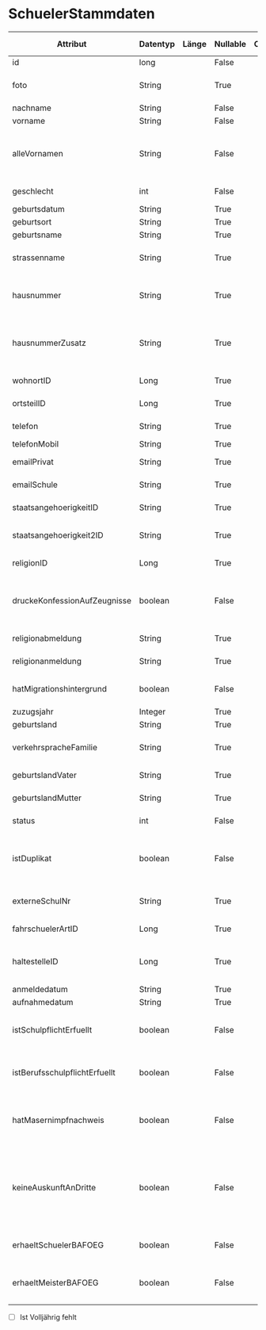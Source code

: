 # SchuelerStammdaten
| Attribut                      | Datentyp | Länge | Nullable | CoreType | ASD-Merkmal | Kommentar                                                                                                                         |
|-------------------------------|----------|-------|----------|----------|-------------|-----------------------------------------------------------------------------------------------------------------------------------|
| id                            | long     |       | False    |          | @ASD        | die ID                                                                                                                            |
| foto                          | String   |       | True     |          |             | ggf. das Foto des Schülers (jpg, Base64-kodiert)                                                                                  |
| nachname                      | String   |       | False    |          | @ASD        | der Nachname                                                                                                                      |
| vorname                       | String   |       | False    |          | @ASD        | der Vorname                                                                                                                       |
| alleVornamen                  | String   |       | False    |          |             | alle Vornamen, sofern es mehrere gibt, sonst erfolgt der Zugriff nur auf Vorname                                                  |
| geschlecht                    | int      |       | False    |          | @ASD        | die ID des Geschlechtes                                                                                                           |
| geburtsdatum                  | String   |       | True     |          | @ASD        | das Geburtsdatum                                                                                                                  |
| geburtsort                    | String   |       | True     |          | @ASD        | der Geburtsort                                                                                                                    |
| geburtsname                   | String   |       | True     |          | @ASD        | ggf. der Geburtsname                                                                                                              |
| strassenname                  | String   |       | True     |          |             | Ggf. der Straßenname im Wohnort des Schülers.                                                                                     |
| hausnummer                    | String   |       | True     |          |             | Ggf. die Hausnummer zur Straße im Wohnort des Schülers.                                                                           |
| hausnummerZusatz              | String   |       | True     |          |             | Ggf. der Hausnummerzusatz zur Straße im Wohnort des Schülers.                                                                     |
| wohnortID                     | Long     |       | True     |          | @ASD?       | ggf. die ID des Wohnortes                                                                                                         |
| ortsteilID                    | Long     |       | True     |          | @ASD?       | ggf. die ID des Ortsteils im Wohnort                                                                                              |
| telefon                       | String   |       | True     |          |             | ggf. die Telefonnummer                                                                                                            |
| telefonMobil                  | String   |       | True     |          |             | ggf. die Mobilnummer                                                                                                              |
| emailPrivat                   | String   |       | True     |          |             | ggf. die private Email-Adresse                                                                                                    |
| emailSchule                   | String   |       | True     |          |             | ggf. die schulische Email-Adresse                                                                                                 |
| staatsangehoerigkeitID        | String   |       | True     |          | @ASD        | die ID der Staatsangehörigkeit                                                                                                    |
| staatsangehoerigkeit2ID       | String   |       | True     |          | @ASD        | ggf. die ID einer zweiten Staatsangehörigkeit                                                                                     |
| religionID                    | Long     |       | True     |          | @ASD        | ggf. die ID der Religion                                                                                                          |
| druckeKonfessionAufZeugnisse  | boolean  |       | False    |          |             | gibt an, ob die Konfession des Schülers auf dem Zeugnis erscheinen soll oder nicht.                                               |
| religionabmeldung             | String   |       | True     |          | @ASD?       | das Datum der Religionsabmeldung                                                                                                  |
| religionanmeldung             | String   |       | True     |          |             | das Datum der Religionsanmeldung                                                                                                  |
| hatMigrationshintergrund      | boolean  |       | False    |          | @ASD?       | gibt an, ob ein Migrationshintergrund vorhanden ist                                                                               |
| zuzugsjahr                    | Integer  |       | True     |          | @ASD        | ggf. das Zuzugsjahr                                                                                                               |
| geburtsland                   | String   |       | True     |          | @ASD        | ggf. das Geburtsland                                                                                                              |
| verkehrspracheFamilie         | String   |       | True     |          | @ASD        | ggf. die in der Familie hauptsächlich gesprochen Sprache                                                                          |
| geburtslandVater              | String   |       | True     |          |             | ggf. das Geburtsland des Vaters                                                                                                   |
| geburtslandMutter             | String   |       | True     |          |             | ggf. das Geburtsland der Mutter                                                                                                   |
| status                        | int      |       | False    |          |             | die ID des aktuellen Schülerstatus                                                                                                |
| istDuplikat                   | boolean  |       | False    |          |             | gibt an, ob es sich bei dem Schülerdatensatz um ein Duplikat handelt oder nicht                                                   |
| externeSchulNr                | String   |       | True     |          |             | die Schulnummer eines externen Schülers oder null                                                                                 |
| fahrschuelerArtID             | Long     |       | True     |          |             | ggf. die ID der Art des Fahrschülers                                                                                              |
| haltestelleID                 | Long     |       | True     |          |             | ggf. die ID der Haltestelle, ab der der Schüler das Transportmittel nimmt                                                         |
| anmeldedatum                  | String   |       | True     |          |             | das Anmeldedatum                                                                                                                  |
| aufnahmedatum                 | String   |       | True     |          | @ASD        | das Aufnahmedatum                                                                                                                 |
| istSchulpflichtErfuellt       | boolean  |       | False    |          |             | gibt an, ob der Schüler die Schulpflicht erfüllt hat oder nicht                                                                   |
| istBerufsschulpflichtErfuellt | boolean  |       | False    |          |             | gibt an, ob der Schüler die Berufsschulpflicht erfüllt hat oder nicht                                                             |
| hatMasernimpfnachweis         | boolean  |       | False    |          |             | gibt an, ob der Schüler einen Nachweis über die Masernimpfpflicht erbracht hat                                                    |
| keineAuskunftAnDritte         | boolean  |       | False    |          |             | gibt an, ob über den Schüler eine Auskunft an dritte erteilt werden darf oder dies unter allen Umständen vermieden werden sollte. |
| erhaeltSchuelerBAFOEG         | boolean  |       | False    |          |             | gibt an, ob der Schüler BAFÖG erhält oder nicht                                                                                   |
| erhaeltMeisterBAFOEG          | boolean  |       | False    |          |             | gibt an, ob der Schüler Meister-BAFÖG erhält oder nicht                                                                           |

- [ ] Ist Volljährig fehlt